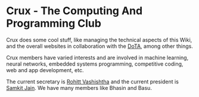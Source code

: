 <!-- TITLE: Crux -->
<!-- SUBTITLE: A quick summary of Crux -->

# Crux - The Computing And Programming Club

Crux does some cool stuff, like managing the technical aspects of this Wiki, and the overall
websites in collaboration with the [DoTA](orgs/dota), among other things.

Crux members have varied interests and are involved in machine learning, neural networks,
embedded systems programming, competitive coding, web and app development, etc.

The current secretary is [Rohitt Vashishtha](/u/rohitt-vashishtha) and the current president
is [Samkit Jain](/u/samkit-jain).
We have many members like Bhasin and Basu.